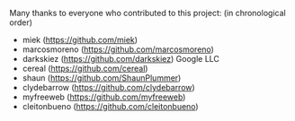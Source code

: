 Many thanks to everyone who contributed to this project:
(in chronological order)

- miek (https://github.com/miek)
- marcosmoreno (https://github.com/marcosmoreno)
- darkskiez (https://github.com/darkskiez) Google LLC
- cereal (https://github.com/cereal)
- shaun (https://github.com/ShaunPlummer)
- clydebarrow (https://github.com/clydebarrow)
- myfreeweb (https://github.com/myfreeweb)
- cleitonbueno (https://github.com/cleitonbueno)

